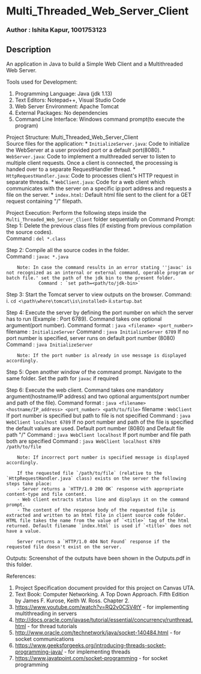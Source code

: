 # Multi_Threaded_Web_Server_Client

### Author : Ishita Kapur, 1001753123

## Description
An application in Java to build a Simple Web Client and a Multithreaded Web Server.

Tools used for Development:
1.	Programming Language: Java (jdk 1.13)
2.	Text Editors: Notepad++, Visual Studio Code
3.	Web Server Environment: Apache Tomcat
4.	External Packages: No dependencies
5.	Command Line Interface: Windows command prompt(to execute the program)

Project Structure:
Multi_Threaded_Web_Server_Client	
	Source files for the application:
	*	`InitializeServer.java`: Code to initialize the WebServer at a user provided port or a default port(8080).
	*	`WebServer.java`: Code to implement a multhreaded server to listen to multiple client requests. Once a client is 			connected, the processing is handed over to a separate RequestHandler thread.
	*	`HttpRequestHandler.java`: Code to processes client's HTTP request in separate threads.
	*	`WebClient.java`: Code for a web client which communicates with the server on a specific ip:port address and requests a 		file on the server.
	*	`index.html`: Default html file sent to the client for a GET request containing "/" filepath.

Project Execution:
Perform the following steps inside the `Multi_Threaded_Web_Server_Client` folder sequentially on Command Prompt:
Step 1: Delete the previous class files (if existing from previous compilation the source codes).    
			Command : `del *.class`

Step 2: Compile all the source codes in the folder.       
			Command : `javac *.java`            
			
		Note: In case the command results in an error stating ''javac' is not recognized as an internal or external command, operable program or batch file.' set the path of the jdk bin to the present folder.
				Command : `set path=<path/to/jdk-bin>`

Step 3: Start the Tomcat server to view outputs on the browser.
		Command: i. `cd <\path\where\tomcat\is\installed>`
		         ii.`startup.bat`

Step 4: Execute the server by defining the port number on which the server has to run (Example : Port 6789). Command takes one optional argument(port number).
		Command format : `java <filename> <port_number>`
				filename : `InitializeServer`
				Command : `java InitializeServer 6789`
		If no port number is specified, server runs on default port number (8080)
				Command : `java InitializeServer`
		
		Note: If the port number is already in use message is displayed accordingly.

Step 5: Open another window of the command prompt. Navigate to the same folder. Set the path for `javac` if required

Step 6: Execute the web client. Command takes one mandatory argument(hostname/IP address) and two optional arguments(port number and path of the file).
		Command format : `java <filename> <hostname/IP_address> <port_number> <path/to/file>`
		filename : `WebClient`
		If port number is specified but path to file is not specified
				Command : `java WebClient localhost 6789`
		If no port number and path of the file is specified the default values are used. Default port number (8080) and Default file path "/"
				Command : `java WebClient localhost`
		If port number and file path both are specified
				Command : `java WebClient localhost 6789 /path/to/file`
				
		Note: If incorrect port number is specified message is displayed accordingly.
				
		If the requested file `/path/to/file` (relative to the `HttpRequestHandler.java` class) exists on the server the following steps take place:
		- Server returns a `HTTP/1.0 200 OK` response with appropriate content-type and file content. 
		- Web client extracts status line and displays it on the command prompt.
		- The content of the response body of the requested file is extracted and written to an html file in client source code folder. HTML file takes the name from the value of `<title>` tag of the html returned. Default filename `index.html` is used if `<title>` does not have a value.

		Server returns a `HTTP/1.0 404 Not Found` response if the requested file doesn't exist on the server.
		
Outputs:
		Screenshot of the outputs have been shown in the Outputs.pdf in this folder.
		
References:
1. Project Specification document provided for this project on Canvas UTA.
2. Text Book: Computer Networking. A Top Down Approach. Fifth Edition by James F. Kurose, Keith W. Ross. Chapter 2.
3. https://www.youtube.com/watch?v=RQ2v0CSV4tY - for implementing multithreading in servers
4. http://docs.oracle.com/javase/tutorial/essential/concurrency/runthread.html - for thread tutorials
5. http://www.oracle.com/technetwork/java/socket-140484.html - for socket communications
6. https://www.geeksforgeeks.org/introducing-threads-socket-programming-java/ - for implementing threads
7. https://www.javatpoint.com/socket-programming - for socket programming
